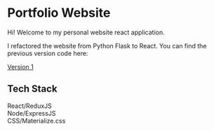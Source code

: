 # Portfolio Website
Hi! Welcome to my personal website react application.

I refactored the website from Python Flask to React. You can find
the previous version code here:

[Version 1](https://github.com/Jayleh/portfolio-flask)

## Tech Stack
React/ReduxJS<br />
Node/ExpressJS<br />
CSS/Materialize.css
